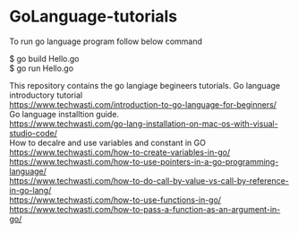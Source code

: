 # GoLanguage-tutorials

To run go language program follow below command 

$ go build Hello.go
<br/>
$ go run Hello.go

This repository contains the go langiage begineers tutorials.
Go language introductory tutorial<br/>
https://www.techwasti.com/introduction-to-go-language-for-beginners/
<br/>
Go language installtion guide.<br/>
https://www.techwasti.com/go-lang-installation-on-mac-os-with-visual-studio-code/
<br/>
How to decalre and use variables and constant in GO <br/>
https://www.techwasti.com/how-to-create-variables-in-go/<br/>
https://www.techwasti.com/how-to-use-pointers-in-a-go-programming-language/ <br/>
https://www.techwasti.com/how-to-do-call-by-value-vs-call-by-reference-in-go-lang/<br/>
https://www.techwasti.com/how-to-use-functions-in-go/<br/>
https://www.techwasti.com/how-to-pass-a-function-as-an-argument-in-go/<br/>





